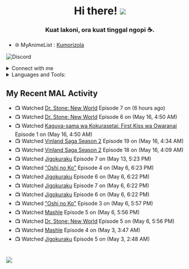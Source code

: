 <h1 align="center">Hi there! <img src="https://media.giphy.com/media/hvRJCLFzcasrR4ia7z/giphy.gif" width="25px"> </h1>
<h3 align="center">Kuat lakoni, ora kuat tinggal ngopi ☕.</h3>

- 🌐 MyAnimeList : [Kumorizola](https://myanimelist.net/animelist/Kumorizola)

![Discord](https://discord.c99.nl/widget/theme-3/761213268009943051.png)
<details>
      <summary>Connect with me</summary>
    <p align="left">
        <a href="https://www.facebook.com/kumori.hartley.1" target="blank"><img align="center"
                src="https://raw.githubusercontent.com/rahuldkjain/github-profile-readme-generator/master/src/images/icons/Social/facebook.svg"
                alt="kumori hartley" height="30" width="40" /></a>
        <a href="https://www.instagram.com/kumorizola/" target="blank"><img align="center"
                src="https://raw.githubusercontent.com/rahuldkjain/github-profile-readme-generator/master/src/images/icons/Social/instagram.svg"
                alt="kumorizola" height="30" width="40" /></a>
        <a href="https://discord.com" target="blank"><img align="center"
                src="https://raw.githubusercontent.com/rahuldkjain/github-profile-readme-generator/master/src/images/icons/Social/discord.svg"
                alt="Kumori#5882" height="30" width="40" /></a>
    </p>
</details>

<details>
    <summary align="left">Languages and Tools:</summary>
<p align="left">
      <a href="https://www.w3schools.com/css/" target="_blank">
        <img src="https://raw.githubusercontent.com/devicons/devicon/master/icons/css3/css3-original-wordmark.svg"
            alt="css3" width="40" height="40" /> </a> <a href="https://www.w3.org/html/" target="_blank"> <img
            src="https://raw.githubusercontent.com/devicons/devicon/master/icons/html5/html5-original-wordmark.svg"
            alt="html5" width="40" height="40" /> </a> <a href="https://www.java.com" target="_blank"> <img
            src="https://raw.githubusercontent.com/devicons/devicon/master/icons/java/java-original.svg" alt="java"
            width="40" height="40" /> </a> <a href="https://developer.mozilla.org/en-US/docs/Web/JavaScript"
            target="_blank"> <img
            src="https://raw.githubusercontent.com/devicons/devicon/master/icons/javascript/javascript-original.svg"
            alt="javascript" width="40" height="40" /> </a> <a href="https://nodejs.org" target="_blank"> <img
            src="https://raw.githubusercontent.com/devicons/devicon/master/icons/nodejs/nodejs-original-wordmark.svg"
            alt="nodejs" width="40" height="40" /> </a> <a href="https://www.python.org" target="_blank"> <img
            src="https://raw.githubusercontent.com/devicons/devicon/master/icons/python/python-original.svg"
            alt="python" width="40" height="40" /> </a> <a href="https://www.typescriptlang.org/" target="_blank"> <img
            src="https://raw.githubusercontent.com/devicons/devicon/master/icons/typescript/typescript-original.svg" 
            alt="typescript" width="40" height="40" /> </a> <a href="https://www.photoshop.com/en" target="_blank"> <img
            src="https://upload.wikimedia.org/wikipedia/commons/a/af/Adobe_Photoshop_CC_icon.svg" alt="photoshop" width="40" height="40"/> </a>
            <a href="https://www.adobe.com/products/premiere.html" target="_blank"> <img
            src="https://upload.wikimedia.org/wikipedia/commons/4/40/Adobe_Premiere_Pro_CC_icon.svg" alt="Premiere pro" width="40" height="40"/> </a>
            <a href="https://www.adobe.com/in/products/illustrator.html" target="_blank"> <img 
            src="https://upload.wikimedia.org/wikipedia/commons/f/fb/Adobe_Illustrator_CC_icon.svg" alt="illustrator" width="40" height="40"/> </a>
      
 </details>
 
 <h2> My Recent MAL Activity</h2>
<!-- MAL_ACTIVITY:start -->

- 📺 Watched [Dr. Stone: New World](https://MyAnimeList.net/anime.php?id=48549) Episode 7 on (6 hours ago)
- 📺 Watched [Dr. Stone: New World](https://MyAnimeList.net/anime.php?id=48549) Episode 6 on (May 16, 4:50 AM)
- 📺 Watched [Kaguya-sama wa Kokurasetai: First Kiss wa Owaranai](https://MyAnimeList.net/anime.php?id=52198) Episode 1 on (May 16, 4:50 AM)
- 📺 Watched [Vinland Saga Season 2](https://MyAnimeList.net/anime.php?id=49387) Episode 19 on (May 16, 4:34 AM)
- 📺 Watched [Vinland Saga Season 2](https://MyAnimeList.net/anime.php?id=49387) Episode 18 on (May 16, 4:09 AM)
- 📺 Watched [Jigokuraku](https://MyAnimeList.net/anime.php?id=46569) Episode 7 on (May 13, 5:23 PM)
- 📺 Watched ["Oshi no Ko"](https://MyAnimeList.net/anime.php?id=52034) Episode 4 on (May 6, 6:23 PM)
- 📺 Watched [Jigokuraku](https://MyAnimeList.net/anime.php?id=46569) Episode 6 on (May 6, 6:22 PM)
- 📺 Watched [Jigokuraku](https://MyAnimeList.net/anime.php?id=46569) Episode 7 on (May 6, 6:22 PM)
- 📺 Watched [Jigokuraku](https://MyAnimeList.net/anime.php?id=46569) Episode 6 on (May 6, 6:22 PM)
- 📺 Watched ["Oshi no Ko"](https://MyAnimeList.net/anime.php?id=52034) Episode 3 on (May 6, 5:57 PM)
- 📺 Watched [Mashle](https://MyAnimeList.net/anime.php?id=52211) Episode 5 on (May 6, 5:56 PM)
- 📺 Watched [Dr. Stone: New World](https://MyAnimeList.net/anime.php?id=48549) Episode 5 on (May 6, 5:56 PM)
- 📺 Watched [Mashle](https://MyAnimeList.net/anime.php?id=52211) Episode 4 on (May 3, 3:47 AM)
- 📺 Watched [Jigokuraku](https://MyAnimeList.net/anime.php?id=46569) Episode 5 on (May 3, 2:48 AM)

<!-- MAL_ACTIVITY:end -->

  
<h2 align="left"> <img src="https://media.discordapp.net/attachments/918405470073520168/919220018355523584/ezgif.com-gif-maker_1.gif">
